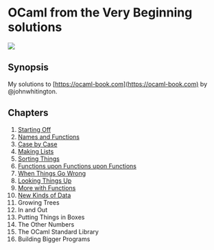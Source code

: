 # OCaml from the Very Beginning solutions

![](https://github.com/rizo/awesome-ocaml/raw/master/colour-logo.png)

## Synopsis

My solutions to [https://ocaml-book.com](https://ocaml-book.com) by @johnwhitington.

## Chapters

1. [Starting Off](/starting-off.md)
2. [Names and Functions](/names-and-functions.md)
3. [Case by Case](/case-by-case.md)
4. [Making Lists](/making-lists.md)
5. [Sorting Things](/sorting-things.md)
6. [Functions upon Functions upon Functions](/functions-upon-functions-upon-functions.md)
7. [When Things Go Wrong](/when-things-go-wrong.md)
8. [Looking Things Up](/looking-things-up.md)
9. [More with Functions](/more-with-functions.md)
10. [New Kinds of Data](/new-kinds-of-data.md)
11. Growing Trees
12. In and Out
13. Putting Things in Boxes
14. The Other Numbers
15. The OCaml Standard Library
16. Building Bigger Programs
